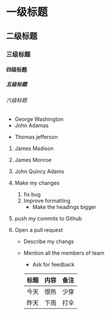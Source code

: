 # 一级标题
## 二级标题
### 三级标题
#### 四级标题
##### 五级标题
###### 六级标题
- George Washington
- John Adamas
* Thomas jefferson

1. James Madison
2. James Monroe
3. John Quincy Adams

1. Make my changes
    1. fix bug
    2. Improve formatting
        * Make the headings bigger
2. push my commits to Github
3. Open a pull request
    * Describe my changs
    * Mention all the members of team
        * Ask for feedback





        标题 | 内容 | 备注
        -----|------|-----
        今天 | 很热 | 少穿
        昨天 | 下雨 | 打伞
